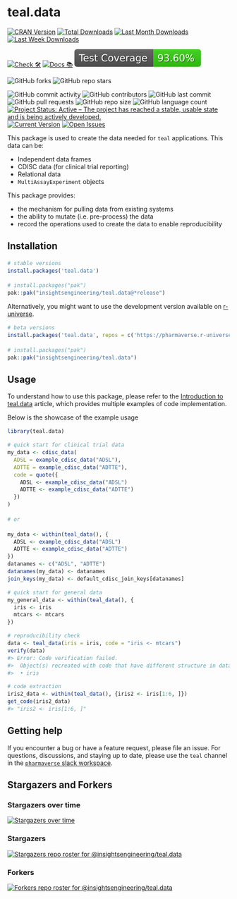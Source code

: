 # teal.data

<!-- start badges -->
[![CRAN Version](https://www.r-pkg.org/badges/version/teal.data?color=green)](https://cran.r-project.org/package=teal.data)
[![Total Downloads](http://cranlogs.r-pkg.org/badges/grand-total/teal.data?color=green)](https://cran.r-project.org/package=teal.data)
[![Last Month Downloads](http://cranlogs.r-pkg.org/badges/last-month/teal.data?color=green)](https://cran.r-project.org/package=teal.data)
[![Last Week Downloads](http://cranlogs.r-pkg.org/badges/last-week/teal.data?color=green)](https://cran.r-project.org/package=teal.data)

[![Check 🛠](https://github.com/insightsengineering/teal.data/actions/workflows/check.yaml/badge.svg)](https://insightsengineering.github.io/teal.data/main/unit-test-report/)
[![Docs 📚](https://github.com/insightsengineering/teal.data/actions/workflows/docs.yaml/badge.svg)](https://insightsengineering.github.io/teal.data/)
[![Code Coverage 📔](https://raw.githubusercontent.com/insightsengineering/teal.data/_xml_coverage_reports/data/main/badge.svg)](https://insightsengineering.github.io/teal.data/main/coverage-report/)

![GitHub forks](https://img.shields.io/github/forks/insightsengineering/teal.data?style=social)
![GitHub repo stars](https://img.shields.io/github/stars/insightsengineering/teal.data?style=social)

![GitHub commit activity](https://img.shields.io/github/commit-activity/m/insightsengineering/teal.data)
![GitHub contributors](https://img.shields.io/github/contributors/insightsengineering/teal.data)
![GitHub last commit](https://img.shields.io/github/last-commit/insightsengineering/teal.data)
![GitHub pull requests](https://img.shields.io/github/issues-pr/insightsengineering/teal.data)
![GitHub repo size](https://img.shields.io/github/repo-size/insightsengineering/teal.data)
![GitHub language count](https://img.shields.io/github/languages/count/insightsengineering/teal.data)
[![Project Status: Active – The project has reached a stable, usable state and is being actively developed.](https://www.repostatus.org/badges/latest/active.svg)](https://www.repostatus.org/#active)
[![Current Version](https://img.shields.io/github/r-package/v/insightsengineering/teal.data/main?color=purple\&label=package%20version)](https://github.com/insightsengineering/teal.data/tree/main)
[![Open Issues](https://img.shields.io/github/issues-raw/insightsengineering/teal.data?color=red\&label=open%20issues)](https://github.com/insightsengineering/teal.data/issues?q=is%3Aissue+is%3Aopen+sort%3Aupdated-desc)
<!-- end badges -->

This package is used to create the data needed for `teal` applications. This data can be:

- Independent data frames
- CDISC data (for clinical trial reporting)
- Relational data
- `MultiAssayExperiment` objects

This package provides:

- the mechanism for pulling data from existing systems
- the ability to mutate (i.e. pre-process) the data
- record the operations used to create the data to enable reproducibility

## Installation

```r
# stable versions
install.packages('teal.data')

# install.packages("pak")
pak::pak("insightsengineering/teal.data@*release")
```

Alternatively, you might want to use the development version available on [r-universe](https://r-universe.dev/).

```r
# beta versions
install.packages('teal.data', repos = c('https://pharmaverse.r-universe.dev', getOption('repos')))

# install.packages("pak")
pak::pak("insightsengineering/teal.data")
```

## Usage

To understand how to use this package, please refer to the [Introduction to teal.data](https://insightsengineering.github.io/teal.data/latest-tag/articles/teal-data.html) article, which provides multiple examples of code implementation.

Below is the showcase of the example usage

```r
library(teal.data)
```

```r
# quick start for clinical trial data
my_data <- cdisc_data(
  ADSL = example_cdisc_data("ADSL"),
  ADTTE = example_cdisc_data("ADTTE"),
  code = quote({
    ADSL <- example_cdisc_data("ADSL")
    ADTTE <- example_cdisc_data("ADTTE")
  })
)

# or 

my_data <- within(teal_data(), {
  ADSL <- example_cdisc_data("ADSL")
  ADTTE <- example_cdisc_data("ADTTE")
})
datanames <- c("ADSL", "ADTTE")
datanames(my_data) <- datanames
join_keys(my_data) <- default_cdisc_join_keys[datanames]
```

```r
# quick start for general data
my_general_data <- within(teal_data(), {
  iris <- iris
  mtcars <- mtcars
})
```

```r
# reproducibility check
data <- teal_data(iris = iris, code = "iris <- mtcars")
verify(data)
#> Error: Code verification failed.
#>  Object(s) recreated with code that have different structure in data:
#>  • iris

```

```r
# code extraction
iris2_data <- within(teal_data(), {iris2 <- iris[1:6, ]})
get_code(iris2_data)
#> "iris2 <- iris[1:6, ]"
```

## Getting help

If you encounter a bug or have a feature request, please file an issue. For questions, discussions, and staying up to date, please use the `teal` channel in the [`pharmaverse` slack workspace](https://pharmaverse.slack.com).

## Stargazers and Forkers

### Stargazers over time

[![Stargazers over time](https://starchart.cc/insightsengineering/teal.data.svg)](https://starchart.cc/insightsengineering/teal.data)

### Stargazers

[![Stargazers repo roster for @insightsengineering/teal.data](http://reporoster.com/stars/insightsengineering/teal.data)](https://github.com/insightsengineering/teal.data/stargazers)

### Forkers

[![Forkers repo roster for @insightsengineering/teal.data](http://reporoster.com/forks/insightsengineering/teal.data)](https://github.com/insightsengineering/teal.data/network/members)
